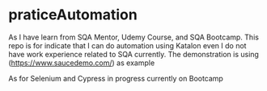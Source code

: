 # praticeAutomation
As I have learn from SQA Mentor, Udemy Course, and SQA Bootcamp. This repo is for indicate that I can do automation using Katalon even I do not have work experience related to SQA currently.
The demonstration is using (https://www.saucedemo.com/) as example

As for Selenium and Cypress in progress currently on Bootcamp
